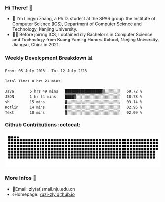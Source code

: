 ### Hi There! 👋 
- 🐳 I'm Lingyu Zhang, a Ph.D. student at the SPAR group, the Institute of Computer Science (ICS), Department of Computer Science and Technology, Nanjing University.
- 🧑‍🎓 Before joining ICS, I obtained my Bachelor’s in Computer Science and Technology from Kuang Yaming Honors School, Nanjing University, Jiangsu, China in 2021.

### Weekly Development Breakdown :bar_chart:

<!--START_SECTION:waka-->

```txt
From: 05 July 2023 - To: 12 July 2023

Total Time: 8 hrs 21 mins

Java       5 hrs 49 mins   █████████████████▒░░░░░░░   69.72 %
JSON       1 hr 34 mins    ████▓░░░░░░░░░░░░░░░░░░░░   18.78 %
sh         15 mins         ▓░░░░░░░░░░░░░░░░░░░░░░░░   03.14 %
Kotlin     14 mins         ▓░░░░░░░░░░░░░░░░░░░░░░░░   02.95 %
Text       10 mins         ▓░░░░░░░░░░░░░░░░░░░░░░░░   02.09 %
```

<!--END_SECTION:waka-->

### Github Contributions :octocat:

![](https://raw.githubusercontent.com/yuzi-zly/yuzi-zly/output/github-contribution-grid-snake.svg)              


### More Infos 📖

- 📧Email: zly(at)smail.nju.edu.cn
- 🌀Homepage: [yuzi-zly.github.io](https://yuzi-zly.github.io/)
